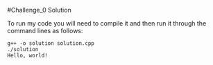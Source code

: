 #Challenge_0 Solution

To run my code you will need to compile it and then run it through the command lines as follows:

```
g++ -o solution solution.cpp
./solution
Hello, world!
```

